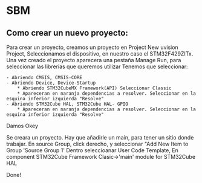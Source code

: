 # SBM

## Como crear un nuevo proyecto:
Para crear un proyecto, creamos un proyecto en Project New uvision Project, Seleccionamos el dispositivo, en nuestro caso el
STM32F429ZITx. Una vez creado el proyecto aparecera una pestaña Manage Run, para seleccionar las librerias que queremos utilizar
Tenemos que seleccionar:   
  
	- Abriendo CMSIS, CMSIS-CORE   
	- Abriendo Device, Device-Startup   
		* Abriendo STM32CubeMX Framework(API) Seleccionar Classic  
		* Apareceran en naranja dependencias a resolver. Seleccionar en la esquina inferior izquierda "Resolve"  
	- Abriendo STM32Cube HAL, STM32Cube HAL- GPIO
		* Apareceran en naranja dependencias a resolver. Seleccionar en la esquina inferior izquierda "Resolve"
Damos Okey  

Se creara un proyecto. Hay que añadirle un main, para tener un sitio donde trabajar.
En source Group, click derecho, y seleccionar "Add New Item to Group 'Source Group 1'
Dentro seleccioanar User Code Template, En component STM32Cube Framework Clasic->'main' module for STM32Cube HAL  

Done!